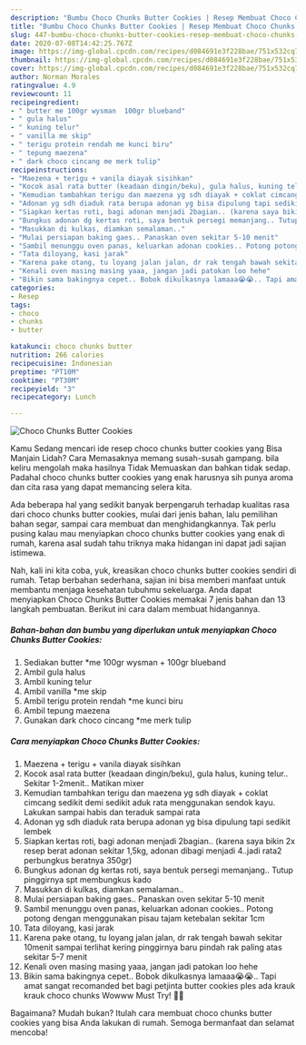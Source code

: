 ```yaml
---
description: "Bumbu Choco Chunks Butter Cookies | Resep Membuat Choco Chunks Butter Cookies Yang Sempurna"
title: "Bumbu Choco Chunks Butter Cookies | Resep Membuat Choco Chunks Butter Cookies Yang Sempurna"
slug: 447-bumbu-choco-chunks-butter-cookies-resep-membuat-choco-chunks-butter-cookies-yang-sempurna
date: 2020-07-08T14:42:25.767Z
image: https://img-global.cpcdn.com/recipes/d084691e3f228bae/751x532cq70/choco-chunks-butter-cookies-foto-resep-utama.jpg
thumbnail: https://img-global.cpcdn.com/recipes/d084691e3f228bae/751x532cq70/choco-chunks-butter-cookies-foto-resep-utama.jpg
cover: https://img-global.cpcdn.com/recipes/d084691e3f228bae/751x532cq70/choco-chunks-butter-cookies-foto-resep-utama.jpg
author: Norman Morales
ratingvalue: 4.9
reviewcount: 11
recipeingredient:
- " butter me 100gr wysman  100gr blueband"
- " gula halus"
- " kuning telur"
- " vanilla me skip"
- " terigu protein rendah me kunci biru"
- " tepung maezena"
- " dark choco cincang me merk tulip"
recipeinstructions:
- "Maezena + terigu + vanila diayak sisihkan"
- "Kocok asal rata butter (keadaan dingin/beku), gula halus, kuning telur.. Sekitar 1-2menit.. Matikan mixer"
- "Kemudian tambahkan terigu dan maezena yg sdh diayak + coklat cimcang sedikit demi sedikit aduk rata menggunakan sendok kayu. Lakukan sampai habis dan teraduk sampai rata"
- "Adonan yg sdh diaduk rata berupa adonan yg bisa dipulung tapi sedikit lembek"
- "Siapkan kertas roti, bagi adonan menjadi 2bagian.. (karena saya bikin 2x resep berat adonan sekitar 1,5kg, adonan dibagi menjadi 4..jadi rata2 perbungkus beratnya 350gr)"
- "Bungkus adonan dg kertas roti, saya bentuk persegi memanjang.. Tutup pinggirnya spt membungkus kado"
- "Masukkan di kulkas, diamkan semalaman.."
- "Mulai persiapan baking gaes.. Panaskan oven sekitar 5-10 menit"
- "Sambil menunggu oven panas, keluarkan adonan cookies.. Potong potong dengan menggunakan pisau tajam ketebalan sekitar 1cm"
- "Tata diloyang, kasi jarak"
- "Karena pake otang, tu loyang jalan jalan, dr rak tengah bawah sekitar 10menit sampai terlihat kering pinggirnya baru pindah rak paling atas sekitar 5-7 menit"
- "Kenali oven masing masing yaaa, jangan jadi patokan loo hehe"
- "Bikin sama bakingnya cepet.. Bobok dikulkasnya lamaaa😭😭.. Tapi amat sangat recomanded bet bagi petjinta butter cookies ples ada krauk krauk choco chunks Wowww Must Try! 💙💙"
categories:
- Resep
tags:
- choco
- chunks
- butter

katakunci: choco chunks butter 
nutrition: 266 calories
recipecuisine: Indonesian
preptime: "PT10M"
cooktime: "PT30M"
recipeyield: "3"
recipecategory: Lunch

---
```



![Choco Chunks Butter Cookies](https://img-global.cpcdn.com/recipes/d084691e3f228bae/751x532cq70/choco-chunks-butter-cookies-foto-resep-utama.jpg)

Kamu Sedang mencari ide resep choco chunks butter cookies yang Bisa Manjain Lidah? Cara Memasaknya memang susah-susah gampang. bila keliru mengolah maka hasilnya Tidak Memuaskan dan bahkan tidak sedap. Padahal choco chunks butter cookies yang enak harusnya sih punya aroma dan cita rasa yang dapat memancing selera kita.

Ada beberapa hal yang sedikit banyak berpengaruh terhadap kualitas rasa dari choco chunks butter cookies, mulai dari jenis bahan, lalu pemilihan bahan segar, sampai cara membuat dan menghidangkannya. Tak perlu pusing kalau mau menyiapkan choco chunks butter cookies yang enak di rumah, karena asal sudah tahu triknya maka hidangan ini dapat jadi sajian istimewa.




Nah, kali ini kita coba, yuk, kreasikan choco chunks butter cookies sendiri di rumah. Tetap berbahan sederhana, sajian ini bisa memberi manfaat untuk membantu menjaga kesehatan tubuhmu sekeluarga. Anda dapat menyiapkan Choco Chunks Butter Cookies memakai 7 jenis bahan dan 13 langkah pembuatan. Berikut ini cara dalam membuat hidangannya.

<!--inarticleads1-->

##### Bahan-bahan dan bumbu yang diperlukan untuk menyiapkan Choco Chunks Butter Cookies:

1. Sediakan  butter *me 100gr wysman + 100gr blueband
1. Ambil  gula halus
1. Ambil  kuning telur
1. Ambil  vanilla *me skip
1. Ambil  terigu protein rendah *me kunci biru
1. Ambil  tepung maezena
1. Gunakan  dark choco cincang *me merk tulip




<!--inarticleads2-->

##### Cara menyiapkan Choco Chunks Butter Cookies:

1. Maezena + terigu + vanila diayak sisihkan
1. Kocok asal rata butter (keadaan dingin/beku), gula halus, kuning telur.. Sekitar 1-2menit.. Matikan mixer
1. Kemudian tambahkan terigu dan maezena yg sdh diayak + coklat cimcang sedikit demi sedikit aduk rata menggunakan sendok kayu. Lakukan sampai habis dan teraduk sampai rata
1. Adonan yg sdh diaduk rata berupa adonan yg bisa dipulung tapi sedikit lembek
1. Siapkan kertas roti, bagi adonan menjadi 2bagian.. (karena saya bikin 2x resep berat adonan sekitar 1,5kg, adonan dibagi menjadi 4..jadi rata2 perbungkus beratnya 350gr)
1. Bungkus adonan dg kertas roti, saya bentuk persegi memanjang.. Tutup pinggirnya spt membungkus kado
1. Masukkan di kulkas, diamkan semalaman..
1. Mulai persiapan baking gaes.. Panaskan oven sekitar 5-10 menit
1. Sambil menunggu oven panas, keluarkan adonan cookies.. Potong potong dengan menggunakan pisau tajam ketebalan sekitar 1cm
1. Tata diloyang, kasi jarak
1. Karena pake otang, tu loyang jalan jalan, dr rak tengah bawah sekitar 10menit sampai terlihat kering pinggirnya baru pindah rak paling atas sekitar 5-7 menit
1. Kenali oven masing masing yaaa, jangan jadi patokan loo hehe
1. Bikin sama bakingnya cepet.. Bobok dikulkasnya lamaaa😭😭.. Tapi amat sangat recomanded bet bagi petjinta butter cookies ples ada krauk krauk choco chunks Wowww Must Try! 💙💙




Bagaimana? Mudah bukan? Itulah cara membuat choco chunks butter cookies yang bisa Anda lakukan di rumah. Semoga bermanfaat dan selamat mencoba!
